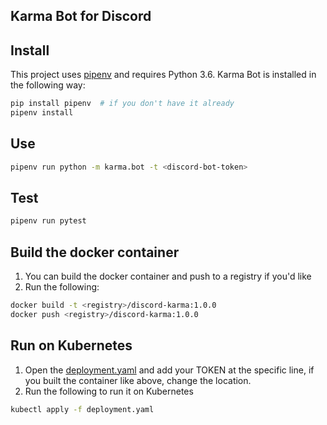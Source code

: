 ## Karma Bot for Discord

## Install

This project uses [pipenv](https://pipenv.readthedocs.io/en/latest/) and requires Python 3.6. Karma Bot is installed in the following way:

```bash
pip install pipenv  # if you don't have it already
pipenv install
```

## Use

```bash
pipenv run python -m karma.bot -t <discord-bot-token>
```

## Test

```bash
pipenv run pytest
```

## Build the docker container

1. You can build the docker container and push to a registry if you'd like
1. Run the following:
```bash
docker build -t <registry>/discord-karma:1.0.0
docker push <registry>/discord-karma:1.0.0
```

## Run on Kubernetes

1. Open the [deployment.yaml](./deployment.yaml) and add your TOKEN at the specific line, if you built the container like above, change the location.
1. Run the following to run it on Kubernetes
```bash
kubectl apply -f deployment.yaml
```